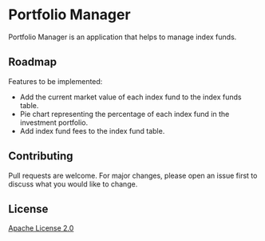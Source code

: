 # Portfolio Manager

Portfolio Manager is an application that helps to manage index funds.

## Roadmap

Features to be implemented:

- Add the current market value of each index fund to the index funds table.
- Pie chart representing the percentage of each index fund in the investment portfolio.
- Add index fund fees to the index fund table.

## Contributing

Pull requests are welcome. For major changes, please open an issue first to discuss what you would like to change.

## License

[Apache License 2.0](https://choosealicense.com/licenses/apache-2.0/)